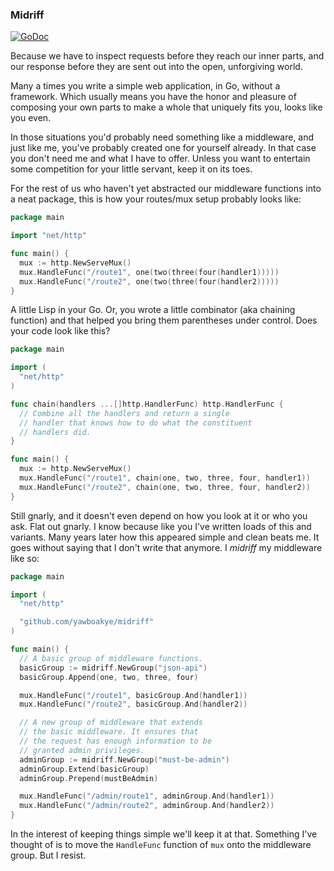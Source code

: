 ### Midriff

[![GoDoc](https://godoc.org/github.com/yawboakye/midriff?status.svg)](https://godoc.org/github.com/yawboakye/midriff)

Because we have to inspect requests before they reach our
inner parts, and our response before they are sent out into
the open, unforgiving world.

Many a times you write a simple web application, in Go,
without a framework. Which usually means you have the
honor and pleasure of composing your own parts to make
a whole that uniquely fits you, looks like you even.

In those situations you'd probably need something like a
middleware, and just like me, you've probably created one
for yourself already. In that case you don't need me and
what I have to offer. Unless you want to entertain some
competition for your little servant, keep it on its toes.

For the rest of us who haven't yet abstracted our middleware
functions into a neat package, this is how your routes/mux
setup probably looks like:

```go
package main

import "net/http"

func main() {
  mux := http.NewServeMux()
  mux.HandleFunc("/route1", one(two(three(four(handler1)))))
  mux.HandleFunc("/route2", one(two(three(four(handler2)))))
}
```

A little Lisp in your Go. Or, you wrote a little combinator
(aka chaining function) and that helped you bring them
parentheses under control. Does your code look like this?

```go
package main

import (
  "net/http"
)

func chain(handlers ...[]http.HandlerFunc) http.HandlerFunc {
  // Combine all the handlers and return a single
  // handler that knows how to do what the constituent
  // handlers did.
}

func main() {
  mux := http.NewServeMux()
  mux.HandleFunc("/route1", chain(one, two, three, four, handler1))
  mux.HandleFunc("/route2", chain(one, two, three, four, handler2))
}
```

Still gnarly, and it doesn't even depend on how you look at
it or who you ask. Flat out gnarly. I know because like you
I've written loads of this and variants. Many years later
how this appeared simple and clean beats me. It goes without
saying that I don't write that anymore. I _midriff_ my middleware
like so:

```go
package main

import (
  "net/http"

  "github.com/yawboakye/midriff"
)

func main() {
  // A basic group of middleware functions.
  basicGroup := midriff.NewGroup("json-api")
  basicGroup.Append(one, two, three, four)

  mux.HandleFunc("/route1", basicGroup.And(handler1))
  mux.HandleFunc("/route2", basicGroup.And(handler2))

  // A new group of middleware that extends
  // the basic middleware. It ensures that
  // the request has enough information to be
  // granted admin privileges.
  adminGroup := midriff.NewGroup("must-be-admin")
  adminGroup.Extend(basicGroup)
  adminGroup.Prepend(mustBeAdmin)

  mux.HandleFunc("/admin/route1", adminGroup.And(handler1))
  mux.HandleFunc("/admin/route2", adminGroup.And(handler2))
}
```

In the interest of keeping things simple we'll keep it at
that. Something I've thought of is to move the `HandleFunc`
function of `mux` onto the middleware group. But I resist.
